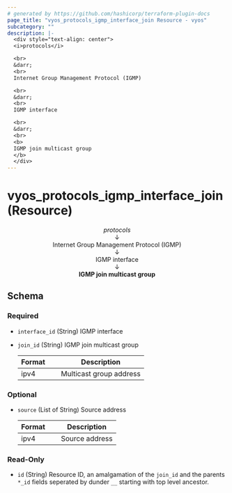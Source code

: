 ```yaml
---
# generated by https://github.com/hashicorp/terraform-plugin-docs
page_title: "vyos_protocols_igmp_interface_join Resource - vyos"
subcategory: ""
description: |-
  <div style="text-align: center">
  <i>protocols</i>

  <br>
  &darr;
  <br>
  Internet Group Management Protocol (IGMP)

  <br>
  &darr;
  <br>
  IGMP interface

  <br>
  &darr;
  <br>
  <b>
  IGMP join multicast group
  </b>
  </div>
---
```


# vyos_protocols_igmp_interface_join (Resource)

<div style="text-align: center">
<i>protocols</i>

<br>
&darr;
<br>
Internet Group Management Protocol (IGMP)

<br>
&darr;
<br>
IGMP interface

<br>
&darr;
<br>
<b>
IGMP join multicast group
</b>
</div>



<!-- schema generated by tfplugindocs -->
## Schema

### Required

- `interface_id` (String) IGMP interface
- `join_id` (String) IGMP join multicast group

    |  Format &emsp; | Description  |
    |----------|---------------|
    |  ipv4  &emsp; |  Multicast group address  |

### Optional

- `source` (List of String) Source address

    |  Format &emsp; | Description  |
    |----------|---------------|
    |  ipv4  &emsp; |  Source address  |

### Read-Only

- `id` (String) Resource ID, an amalgamation of the `join_id` and the parents `*_id` fields seperated by dunder `__` starting with top level ancestor.
